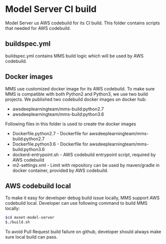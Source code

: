 # Model Server CI build

Model Server us AWS codebuild for its CI build. This folder contains scripts that needed for AWS codebuild.

## buildspec.yml
buildspec.yml contains MMS build logic which will be used by AWS codebuild.

## Docker images
MMS use customized docker image for its AWS codebuild. To make sure MMS is compatible with
 both Python2 and Python3, we use two build projects. We published two codebuild docker
 images on docker hub:
* awsdeeplearningteam/mms-build:python2.7
* awsdeeplearningteam/mms-build:python3.6

Following files in this folder is used to create the docker images
* Dockerfile.python2.7 - Dockerfile for awsdeeplearningteam/mms-build:python2.7
* Dockerfile.python3.6 - Dockerfile for awsdeeplearningteam/mms-build:python3.6
* dockerd-entrypoint.sh - AWS codebuild entrypoint script, required by AWS codebuild
* m2-settings.xml - Limit with repository can be used by maven/gradle in docker container, provided by AWS codebuild.

## AWS codebuild local
To make it easy for developer debug build issue locally, MMS support AWS codebuild local.
Developer can use following command to build MMS locally:
```bash
$cd mxnet-model-server
$./build.sh
```

To avoid Pull Request build failure on github, developer should always make sure local build can pass.

